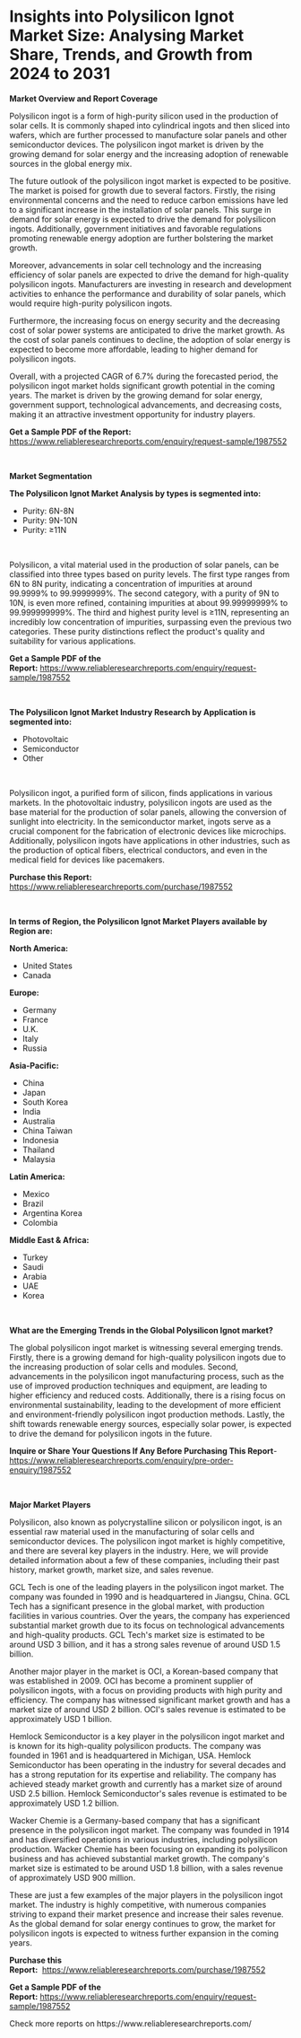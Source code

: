 <p><h1>Insights into Polysilicon Ignot Market Size: Analysing Market Share, Trends, and Growth from 2024 to 2031</h1></p><p><strong>Market Overview and Report Coverage</strong></p>
<p><p>Polysilicon ingot is a form of high-purity silicon used in the production of solar cells. It is commonly shaped into cylindrical ingots and then sliced into wafers, which are further processed to manufacture solar panels and other semiconductor devices. The polysilicon ingot market is driven by the growing demand for solar energy and the increasing adoption of renewable sources in the global energy mix.</p><p>The future outlook of the polysilicon ingot market is expected to be positive. The market is poised for growth due to several factors. Firstly, the rising environmental concerns and the need to reduce carbon emissions have led to a significant increase in the installation of solar panels. This surge in demand for solar energy is expected to drive the demand for polysilicon ingots. Additionally, government initiatives and favorable regulations promoting renewable energy adoption are further bolstering the market growth.</p><p>Moreover, advancements in solar cell technology and the increasing efficiency of solar panels are expected to drive the demand for high-quality polysilicon ingots. Manufacturers are investing in research and development activities to enhance the performance and durability of solar panels, which would require high-purity polysilicon ingots.</p><p>Furthermore, the increasing focus on energy security and the decreasing cost of solar power systems are anticipated to drive the market growth. As the cost of solar panels continues to decline, the adoption of solar energy is expected to become more affordable, leading to higher demand for polysilicon ingots.</p><p>Overall, with a projected CAGR of 6.7% during the forecasted period, the polysilicon ingot market holds significant growth potential in the coming years. The market is driven by the growing demand for solar energy, government support, technological advancements, and decreasing costs, making it an attractive investment opportunity for industry players.</p></p>
<p><strong>Get a Sample PDF of the Report:</strong> <a href="https://www.reliableresearchreports.com/enquiry/request-sample/1987552">https://www.reliableresearchreports.com/enquiry/request-sample/1987552</a></p>
<p>&nbsp;</p>
<p><strong>Market Segmentation</strong></p>
<p><strong>The Polysilicon Ignot Market Analysis by types is segmented into:</strong></p>
<p><ul><li>Purity: 6N-8N</li><li>Purity: 9N-10N</li><li>Purity: ≥11N</li></ul></p>
<p>&nbsp;</p>
<p><p>Polysilicon, a vital material used in the production of solar panels, can be classified into three types based on purity levels. The first type ranges from 6N to 8N purity, indicating a concentration of impurities at around 99.9999% to 99.9999999%. The second category, with a purity of 9N to 10N, is even more refined, containing impurities at about 99.99999999% to 99.999999999%. The third and highest purity level is ≥11N, representing an incredibly low concentration of impurities, surpassing even the previous two categories. These purity distinctions reflect the product's quality and suitability for various applications.</p></p>
<p><strong>Get a Sample PDF of the Report:</strong>&nbsp;<a href="https://www.reliableresearchreports.com/enquiry/request-sample/1987552">https://www.reliableresearchreports.com/enquiry/request-sample/1987552</a></p>
<p>&nbsp;</p>
<p><strong>The Polysilicon Ignot Market Industry Research by Application is segmented into:</strong></p>
<p><ul><li>Photovoltaic</li><li>Semiconductor</li><li>Other</li></ul></p>
<p>&nbsp;</p>
<p><p>Polysilicon ingot, a purified form of silicon, finds applications in various markets. In the photovoltaic industry, polysilicon ingots are used as the base material for the production of solar panels, allowing the conversion of sunlight into electricity. In the semiconductor market, ingots serve as a crucial component for the fabrication of electronic devices like microchips. Additionally, polysilicon ingots have applications in other industries, such as the production of optical fibers, electrical conductors, and even in the medical field for devices like pacemakers.</p></p>
<p><strong>Purchase this Report:</strong>&nbsp; <a href="https://www.reliableresearchreports.com/purchase/1987552">https://www.reliableresearchreports.com/purchase/1987552</a></p>
<p>&nbsp;</p>
<p><strong>In terms of Region, the Polysilicon Ignot Market Players available by Region are:</strong></p>
<p>
    <p> <strong> North America: </strong>
        <ul>
            <li>United States</li>
            <li>Canada</li>
        </ul>
        </p> 
    <p> <strong> Europe: </strong>
        <ul>
            <li>Germany</li>
            <li>France</li>
            <li>U.K.</li>
            <li>Italy</li>
            <li>Russia</li>
        </ul>
        </p> 
    <p> <strong> Asia-Pacific: </strong>
        <ul>
            <li>China</li>
            <li>Japan</li>
            <li>South Korea</li>
            <li>India</li>
            <li>Australia</li>
            <li>China Taiwan</li>
            <li>Indonesia</li>
            <li>Thailand</li>
            <li>Malaysia</li>
        </ul>
        </p> 
    <p> <strong> Latin America: </strong>
        <ul>
            <li>Mexico</li>
            <li>Brazil</li>
            <li>Argentina Korea</li>
            <li>Colombia</li>
        </ul>
        </p> 
    <p> <strong> Middle East & Africa: </strong>
        <ul>
            <li>Turkey</li>
            <li>Saudi</li>
            <li>Arabia</li>
            <li>UAE</li>
            <li>Korea</li>
        </ul>
    </p>
    </p>
<p>&nbsp;</p>
<p><strong>What are the Emerging Trends in the Global Polysilicon Ignot market?</strong></p>
<p><p>The global polysilicon ingot market is witnessing several emerging trends. Firstly, there is a growing demand for high-quality polysilicon ingots due to the increasing production of solar cells and modules. Second, advancements in the polysilicon ingot manufacturing process, such as the use of improved production techniques and equipment, are leading to higher efficiency and reduced costs. Additionally, there is a rising focus on environmental sustainability, leading to the development of more efficient and environment-friendly polysilicon ingot production methods. Lastly, the shift towards renewable energy sources, especially solar power, is expected to drive the demand for polysilicon ingots in the future.</p></p>
<p><strong>Inquire or Share Your Questions If Any Before Purchasing This Report</strong>- <a href="https://www.reliableresearchreports.com/enquiry/pre-order-enquiry/1987552">https://www.reliableresearchreports.com/enquiry/pre-order-enquiry/1987552</a></p>
<p>&nbsp;</p>
<p><strong>Major Market Players</strong></p>
<p><p>Polysilicon, also known as polycrystalline silicon or polysilicon ingot, is an essential raw material used in the manufacturing of solar cells and semiconductor devices. The polysilicon ingot market is highly competitive, and there are several key players in the industry. Here, we will provide detailed information about a few of these companies, including their past history, market growth, market size, and sales revenue.</p><p>GCL Tech is one of the leading players in the polysilicon ingot market. The company was founded in 1990 and is headquartered in Jiangsu, China. GCL Tech has a significant presence in the global market, with production facilities in various countries. Over the years, the company has experienced substantial market growth due to its focus on technological advancements and high-quality products. GCL Tech's market size is estimated to be around USD 3 billion, and it has a strong sales revenue of around USD 1.5 billion.</p><p>Another major player in the market is OCI, a Korean-based company that was established in 2009. OCI has become a prominent supplier of polysilicon ingots, with a focus on providing products with high purity and efficiency. The company has witnessed significant market growth and has a market size of around USD 2 billion. OCI's sales revenue is estimated to be approximately USD 1 billion.</p><p>Hemlock Semiconductor is a key player in the polysilicon ingot market and is known for its high-quality polysilicon products. The company was founded in 1961 and is headquartered in Michigan, USA. Hemlock Semiconductor has been operating in the industry for several decades and has a strong reputation for its expertise and reliability. The company has achieved steady market growth and currently has a market size of around USD 2.5 billion. Hemlock Semiconductor's sales revenue is estimated to be approximately USD 1.2 billion.</p><p>Wacker Chemie is a Germany-based company that has a significant presence in the polysilicon ingot market. The company was founded in 1914 and has diversified operations in various industries, including polysilicon production. Wacker Chemie has been focusing on expanding its polysilicon business and has achieved substantial market growth. The company's market size is estimated to be around USD 1.8 billion, with a sales revenue of approximately USD 900 million.</p><p>These are just a few examples of the major players in the polysilicon ingot market. The industry is highly competitive, with numerous companies striving to expand their market presence and increase their sales revenue. As the global demand for solar energy continues to grow, the market for polysilicon ingots is expected to witness further expansion in the coming years.</p></p>
<p><strong>Purchase this Report:</strong>&nbsp;&nbsp;<a href="https://www.reliableresearchreports.com/purchase/1987552">https://www.reliableresearchreports.com/purchase/1987552</a></p>
<p></p>
<p><strong>Get a Sample PDF of the Report:</strong>&nbsp;<a href="https://www.reliableresearchreports.com/enquiry/request-sample/1987552">https://www.reliableresearchreports.com/enquiry/request-sample/1987552</a></p>
<p>Check more reports on https://www.reliableresearchreports.com/</p>